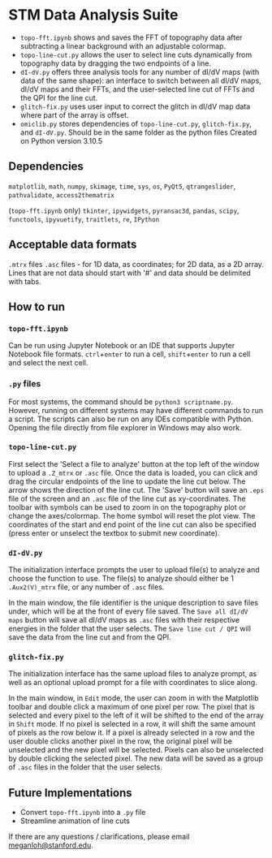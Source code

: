 # STM Data Analysis Suite
- `topo-fft.ipynb` shows and saves the FFT of topography data after subtracting a linear background with an adjustable colormap.
- `topo-line-cut.py` allows the user to select line cuts dynamically from topography data by dragging the two endpoints of a line.
- `dI-dV.py` offers three analysis tools for any number of dI/dV maps (with data of the same shape): an interface to switch between all dI/dV maps, dI/dV maps and their FFTs, and the user-selected line cut of FFTs and the QPI for the line cut.
- `glitch-fix.py` uses user input to correct the glitch in dI/dV map data where part of the array is offset.
- `omiclib.py` stores dependencies of `topo-line-cut.py`, `glitch-fix.py`, and `dI-dV.py`. Should be in the same folder as the python files
Created on Python version 3.10.5

## Dependencies
`matplotlib`,
`math`,
`numpy`,
`skimage`,
`time`,
`sys`,
`os`,
`PyQt5`,
`qtrangeslider`,
`pathvalidate`,
`access2thematrix`

(`topo-fft.ipynb` only)
`tkinter`,
`ipywidgets`,
`pyransac3d`,
`pandas`,
`scipy`,
`functools`,
`ipyvuetify`,
`traitlets`,
`re`,
`IPython`

## Acceptable data formats
`.mtrx` files
`.asc` files - for 1D data, as coordinates; for 2D data, as a 2D array. Lines that are not data should start with '#' and data should be delimited with tabs.

## How to run
### `topo-fft.ipynb`
Can be run using Jupyter Notebook or an IDE that supports Jupyter Notebook file formats. `ctrl`+`enter` to run a cell, `shift`+`enter` to run a cell and select the next cell.

### `.py` files
For most systems, the command should be `python3 scriptname.py`. However, running on different systems may have different commands to run a script. The scripts can also be run on any IDEs compatible with Python. Opening the file directly from file explorer in Windows may also work.

### `topo-line-cut.py`
First select the 'Select a file to analyze' button at the top left of the window to upload a `.Z_mtrx` or `.asc` file. Once the data is loaded, you can click and drag the circular endpoints of the line to update the line cut below. The arrow shows the direction of the line cut. The 'Save' button will save an `.eps` file of the screen and an `.asc` file of the line cut as xy-coordinates. The toolbar with symbols can be used to zoom in on the topography plot or change the axes/colormap. The home symbol will reset the plot view. The coordinates of the start and end point of the line cut can also be specified (press enter or unselect the textbox to submit new coordinate).

### `dI-dV.py`
The initialization interface prompts the user to upload file(s) to analyze and choose the function to use. The file(s) to analyze should either be 1 `.Aux2(V)_mtrx` file, or any number of `.asc` files.

In the main window, the file identifier is the unique description to save files under, which will be at the front of every file saved. The `Save all dI/dV maps` button will save all dI/dV maps as `.asc` files with their respective energies in the folder that the user selects. The `Save line cut / QPI` will save the data from the line cut and from the QPI.

### `glitch-fix.py`
The initialization interface has the same upload files to analyze prompt, as well as an optional upload prompt for a file with coordinates to slice along.

In the main window, in `Edit` mode, the user can zoom in with the Matplotlib toolbar and double click a maximum of one pixel per row. The pixel that is selected and every pixel to the left of it will be shifted to the end of the array in `Shift` mode. If no pixel is selected in a row, it will shift the same amount of pixels as the row below it. If a pixel is already selected in a row and the user double clicks another pixel in the row, the original pixel will be unselected and the new pixel will be selected. Pixels can also be unselected by double clicking the selected pixel. The new data will be saved as a group of `.asc` files in the folder that the user selects.

## Future Implementations
- Convert `topo-fft.ipynb` into a `.py` file
- Streamline animation of line cuts

If there are any questions / clarifications, please email meganloh@stanford.edu.
